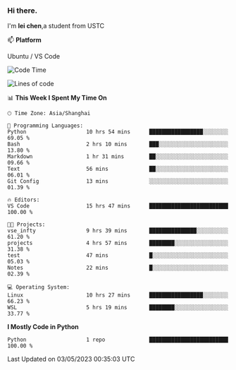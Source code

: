 ### Hi there.
I'm **lei chen**,a student from USTC

📫 **Platform**

Ubuntu / VS Code

<!--START_SECTION:waka-->
![Code Time](http://img.shields.io/badge/Code%20Time-35%20hrs%2012%20mins-blue)

![Lines of code](https://img.shields.io/badge/From%20Hello%20World%20I%27ve%20Written-0%20lines%20of%20code-blue)

📊 **This Week I Spent My Time On** 

```text
🕑︎ Time Zone: Asia/Shanghai

💬 Programming Languages: 
Python                   10 hrs 54 mins      █████████████████░░░░░░░░   69.05 % 
Bash                     2 hrs 10 mins       ███░░░░░░░░░░░░░░░░░░░░░░   13.80 % 
Markdown                 1 hr 31 mins        ██░░░░░░░░░░░░░░░░░░░░░░░   09.66 % 
Text                     56 mins             ██░░░░░░░░░░░░░░░░░░░░░░░   06.01 % 
Git Config               13 mins             ░░░░░░░░░░░░░░░░░░░░░░░░░   01.39 % 

🔥 Editors: 
VS Code                  15 hrs 47 mins      █████████████████████████   100.00 % 

🐱‍💻 Projects: 
vse_infty                9 hrs 39 mins       ███████████████░░░░░░░░░░   61.20 % 
projects                 4 hrs 57 mins       ████████░░░░░░░░░░░░░░░░░   31.38 % 
test                     47 mins             █░░░░░░░░░░░░░░░░░░░░░░░░   05.03 % 
Notes                    22 mins             █░░░░░░░░░░░░░░░░░░░░░░░░   02.39 % 

💻 Operating System: 
Linux                    10 hrs 27 mins      █████████████████░░░░░░░░   66.23 % 
WSL                      5 hrs 19 mins       ████████░░░░░░░░░░░░░░░░░   33.77 % 
```

**I Mostly Code in Python** 

```text
Python                   1 repo              █████████████████████████   100.00 % 
```




 Last Updated on 03/05/2023 00:35:03 UTC
<!--END_SECTION:waka-->
